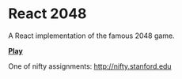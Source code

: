 # React 2048
A React implementation of the famous 2048 game.

**[Play](https://cebilgen.github.io/react-2048)**

One of nifty assignments: http://nifty.stanford.edu

